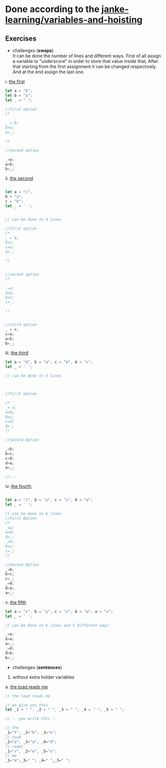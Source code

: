 #  Done according to the [janke-learning/variables-and-hoisting](http://bit.do/eNKNK)

## Exercises

* challenges (**swaps**) <br>
It can be done the number of lines and  different ways. 
First of all assign a variable to "underscore" in order to store that value inside that;
After that starting from the first assignment it can be changed respectively. 
And at the end assign the last one.

i. [the first](http://bit.do/eNKEP)
```js 
let a = "b";
let b = "a";
let _ = " ";

//first option
/*

_ = b;
b=a;
a=_;

*/

//second option

_=a;
a=b;
b=_;
```
ii. [the second](http://tinyurl.com/y63mdt8w)

```js

let a = "c", 
b = "a", 
c = "b";
let _ = ' ';


// can be done in 4 lines

//first option
/*
_ = b;
b=c;
c=a;
a=_;

*/


//second option 
/*

_=a;
a=b;
b=c;
c=_;

*/


//third option
_ = c;
c=a;
a=b;
b=_;

```

iii. [the third](http://tinyurl.com/y62lq6os)
```js 
let a = "d", b = "a", c = "b", d = "c";
let _ = ' ';

// can be done in 5 lines



//First option

/*
_= a;
a=b;
b=c;
c=d;
d=_;
*/

//Second Option

_=b;
b=c;
c=d;
d=a;
a=_;

//...

```

iv. [the fourth](http://tinyurl.com/y6esaocj) 
```js 

let a = "z", b = "y", c = "x", d = "w";
let _ = ' ';

// can be done in 6 lines
//First Option 
/*
_=a;
a=d;
d=_;
_=b;
b=c;
c=_;
*/

//Second Option
_=b;
b=c;
c=_;
_=d;
d=a;
a=_;

```

v. [the fifth](http://tinyurl.com/y45x9w9m)

```js
let a = "z", b = "y", c = "x", d = "w", e = "v";
let _ = ' ';

// can be done in 6 lines and 5 different ways.

_=e;
e=a;
a=_;
_=d;
d=b;
b=_;

```


* challenges (**sentences**) <br>

1. without extra holder variables

a. [the toad reads me](http://tinyurl.com/yxdza46u)

```js
// the toad reads me

// we give you this
let _1 = " ", _2 = " ", _3 = " ", _4 = " ", _5 = " ";

// -- you write this --

// the
_1="t", _2="h", _3="e"; 
// toad
_2="o", _3="a", _4="d";
// reads
_1="r", _2="e", _5="s";
// me
_1="m";_3=" "; _4=" ";_5=" ";

```


